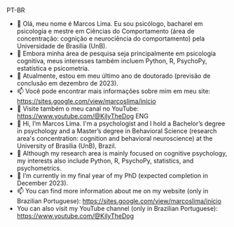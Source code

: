 PT-BR
- 👋 Olá, meu nome é Marcos Lima. Eu sou psicólogo, bacharel em psicologia e mestre em Ciências do Comportamento (área de concentração: cognição e neurociência do comportamento) pela Universidade de Brasília (UnB).
- 👀 Embora minha área de pesquisa seja principalmente em psicologia cognitiva, meus interesses também incluem Python, R, PsychoPy, estatística e psicometria.
- 🌱 Atualmente, estou em meu último ano de doutorado (previsão de conclusão em dezembro de 2023).
- 📫 Você pode encontrar mais informações sobre mim em meu site: https://sites.google.com/view/marcoslima/início
- 🎥 Visite também o meu canal no YouTube: https://www.youtube.com/@KilyTheDog
ENG
- 👋 Hi, I’m Marcos Lima. I'm a psychologist and I hold a Bachelor’s degree in psychology and a Master’s degree in Behavioral Science (research area's concentration: cognition and behavioral neuroscience) at the University of Brasília (UnB), Brazil.
- 👀 Although my research area is mainly focused on cognitive psychology, my interests also include Python, R, PsychoPy, statistics, and psychometrics. 
- 🌱 I’m currently in my final year of my PhD (expected completion in December 2023).
- 📫 You can find more information about me on my website (only in Brazilian Portuguese): https://sites.google.com/view/marcoslima/início
- You can also visit my YouTube channel (only in Brazilian Portuguese): https://www.youtube.com/@KilyTheDog


<!---
limapiraju/limapiraju is a ✨ special ✨ repository because its `README.md` (this file) appears on your GitHub profile.
You can click the Preview link to take a look at your changes.
--->
